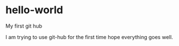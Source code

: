 # hello-world
My first git hub

I am trying to use git-hub for the first time hope everything goes well.
